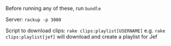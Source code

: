 Before running any of these, run `bundle`

Server: `rackup -p 3000`

Script to download clips: `rake clips:playlist[USERNAME]`
e.g. `rake clips:playlist[jef]` will download and create a playlist for Jef
